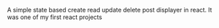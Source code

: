 A simple state based create read update delete post displayer in react. It was one of my first react projects
